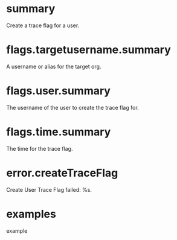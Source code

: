# summary

Create a trace flag for a user.

# flags.targetusername.summary

A username or alias for the target org.

# flags.user.summary

The username of the user to create the trace flag for.

# flags.time.summary

The time for the trace flag.

# error.createTraceFlag

Create User Trace Flag failed: %s.

# examples

example
